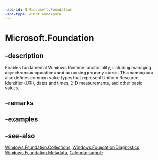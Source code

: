 ```yaml
---
-api-id: N:Microsoft.Foundation
-api-type: winrt namespace
---
```


# Microsoft.Foundation

## -description

Enables fundamental Windows Runtime functionality, including managing asynchronous operations and accessing property stores. This namespace also defines common value types that represent Uniform Resource Identifier (URI), dates and times, 2-D measurements, and other basic values.

## -remarks

## -examples

## -see-also

[Windows.Foundation.Collections](/uwp/api/windows.foundation.collections), [Windows.Foundation.Diagnostics](/uwp/api/windows.foundation.diagnostics), [Windows.Foundation.Metadata](/uwp/api/windows.foundation.metadata), [Calendar sample](https://github.com/Microsoft/Windows-universal-samples/tree/master/Samples/Calendar)
